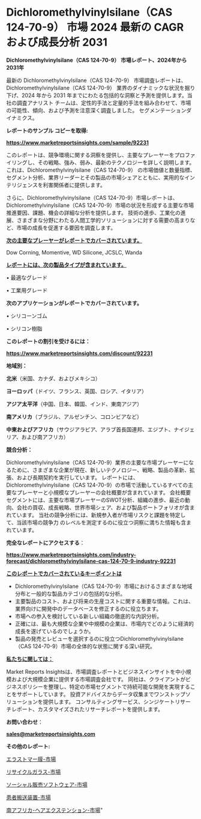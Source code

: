 # Dichloromethylvinylsilane（CAS 124-70-9） 市場 2024 最新の CAGR および成長分析 2031

<strong>Dichloromethylvinylsilane（CAS 124-70-9） 市場レポート、2024年から2031年</strong>

最新の Dichloromethylvinylsilane（CAS 124-70-9） 市場調査レポートは、Dichloromethylvinylsilane（CAS 124-70-9） 業界のダイナミックな状況を掘り下げ、2024 年から 2031 年までにわたる包括的な洞察と予測を提供します。当社の調査アナリスト チームは、定性的手法と定量的手法を組み合わせて、市場の可能性、傾向、および予測を注意深く調査しました。 セグメンテーションダイナミクス。



<strong>レポートのサンプル コピーを取得:</strong> <a href=https://www.marketreportsinsights.com/sample/92231>

<strong><u>https://www.marketreportsinsights.com/sample/92231</u></strong></a>

このレポートは、競争環境に関する洞察を提供し、主要なプレーヤーをプロファイリングし、その戦略、強み、弱み、最新のテクノロジーを詳しく説明します。 これは、Dichloromethylvinylsilane（CAS 124-70-9） の市場価値と数量指標、セグメント分析、業界リーダーとその製品の市場シェアとともに、実用的なインテリジェンスを利害関係者に提供します。

さらに、Dichloromethylvinylsilane（CAS 124-70-9）市場レポートは、Dichloromethylvinylsilane（CAS 124-70-9）市場の状況を形成する主要な市場推進要因、課題、機会の詳細な分析を提供します。 技術の進歩、工業化の進展、さまざまな分野にわたる人間工学的ソリューションに対する需要の高まりなど、市場の成長を促進する要因を調査します。



<strong><u>次の主要なプレーヤーがレポートでカバーされています。</u></strong>

Dow Corning, Momentive, WD Silicone, JCSLC, Wanda



<strong><u><b>レポートには、次の製品タイプが含まれています。</b></u></strong>

• 最適なグレード

• 工業用グレード



<strong><b>次のアプリケーションがレポートでカバーされています。</b></strong>

• シリコーンゴム

• シリコン樹脂



<strong><b>このレポートの割引を受けるには：</b></strong><a href=https://www.marketreportsinsights.com/discount/92231>

<strong><u>https://www.marketreportsinsights.com/discount/92231</u></strong></a>



<strong>地域別：</strong>



<strong>北米</strong>（米国、カナダ、およびメキシコ）



<strong>ヨーロッパ</strong>（ドイツ、フランス、英国、ロシア、イタリア）



<strong>アジア太平洋</strong>（中国、日本、韓国、インド、東南アジア）



<strong>南アメリカ</strong>（ブラジル、アルゼンチン、コロンビアなど）



<strong>中東およびアフリカ</strong>（サウジアラビア、アラブ首長国連邦、エジプト、ナイジェリア、および南アフリカ）



<strong>競合分析：</strong>

Dichloromethylvinylsilane（CAS 124-70-9）業界の主要な市場プレーヤーになるために、さまざまな企業が現在、新しいテクノロジー、戦略、製品の革新、拡張、および長期契約を実行しています。 レポートには、Dichloromethylvinylsilane（CAS 124-70-9）の市場で活動しているすべての主要なプレーヤーと小規模なプレーヤーの会社概要が含まれています。 会社概要セグメントには、主要な市場プレーヤーのSWOT分析、組織の進歩、最近の動向、会社の買収、成長戦略、世界市場シェア、および製品ポートフォリオが含まれています。 当社の競争分析には、新規参入者が市場リスクと課題を特定して、当該市場の競争力 のレベルを測定するのに役立つ洞察に満ちた情報も含まれています。



<strong>完全なレポートにアクセスする</strong>：

<a href=https://www.marketreportsinsights.com/industry-forecast/dichloromethylvinylsilane-cas-124-70-9-industry-92231>

<strong><u>https://www.marketreportsinsights.com/industry-forecast/dichloromethylvinylsilane-cas-124-70-9-industry-92231</u></strong></a>



<strong><u><b>このレポートでカバーされているキーポイントは</b></u></strong>
<ul>
  <li>Dichloromethylvinylsilane（CAS 124-70-9）市場におけるさまざまな地域分布と一般的な製品カテゴリの包括的な分析。</li>
  <li>主要製品のコスト、および将来の生産コストに関する重要な情報。これは、業界向けに開発中のデータベースを修正するのに役立ちます。</li>
  <li>市場への参入を検討している新しい組織の徹底的な内訳分析。</li>
  <li>正確には、最も大規模な企業や中規模の企業は、市場内でどのように経済的成長を遂げているのでしょうか。</li>
  <li>製品の発売とレビューを選択するのに役立つDichloromethylvinylsilane（CAS 124-70-9）市場の全体的な状態に関する深い研究。</li>
</ul>


<strong><u><b>私たちに関しては：</b></u></strong>

Market Reports Insightsは、市場調査レポートとビジネスインサイトを中小規模および大規模企業に提供する市場調査会社です。 同社は、クライアントがビジネスポリシーを整理し、特定の市場セグメントで持続可能な開発を実現することをサポートしています。 投資アドバイスからデータ収集までワンストップソリューションを提供します。 コンサルティングサービス、シンジケートリサーチレポート、カスタマイズされたリサーチレポートを提供します。



<strong><b>お問い合わせ</b></strong>：

<a href=mailto:sales@marketreportsinsights.com>

<strong><u>sales@marketreportsinsights.com</u></strong></a>



<strong>その他のレポート:</strong>

<a href=https://www.linkedin.com/pulse/エラストマー膜-市場-2023-swot-分析と成長率-2030-pr-news-hub-fv8jf/>エラストマー膜-市場</a>

<a href=https://www.linkedin.com/pulse/リサイクルガラス-市場-2023-swot-分析と成長率-2030-pr-news-hub-nycsf/>リサイクルガラス-市場</a>

<a href=https://www.linkedin.com/pulse/ソーシャル販売ソフトウェア-市場-2023-swot-分析と最新イノベーション-7sm6f/>ソーシャル販売ソフトウェア-市場</a>

<a href=https://www.linkedin.com/pulse/患者搬送装置-市場-2023-最新の-cagr-および成長分析-2030-0kvkf/>患者搬送装置-市場</a>

<a href=https://www.linkedin.com/pulse/南アフリカ-ヘアエクステンション-市場-2023-推進要因と成長機会-2030-pr-news-hub-vdv0f/>南アフリカ-ヘアエクステンション-市場</a>"
